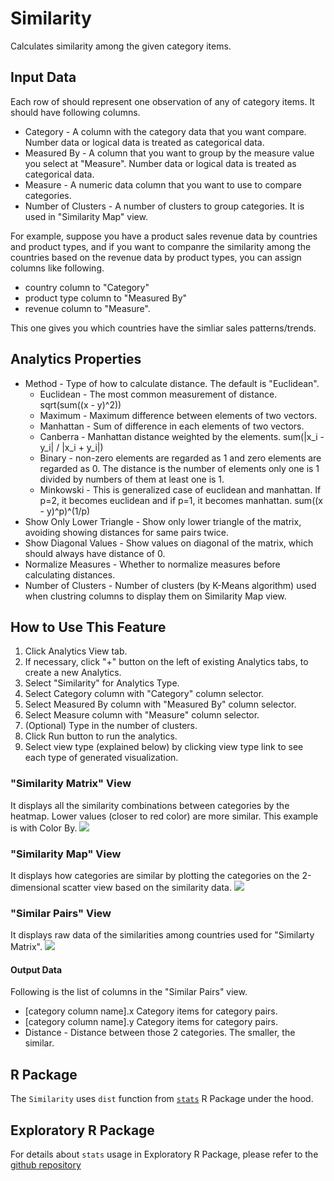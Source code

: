 # Similarity
Calculates similarity among the given category items.

## Input Data
Each row of should represent one observation of any of category items. It should have following columns.

* Category - A column with the category data that you want compare. Number data or logical data is treated as categorical data.
* Measured By - A column that you want to group by the measure value you select at "Measure". Number data or logical data is treated as categorical data.
* Measure - A numeric data column that you want to use to compare categories.  
* Number of Clusters - A number of clusters to group categories. It is used in "Similarity Map" view. 

For example, suppose you have a product sales revenue data by countries and product types, and if you want to companre the similarity among the countries based on the revenue data by product types, you can assign columns like following.

* country column to "Category"
* product type column to "Measured By" 
* revenue column to "Measure".  

This one gives you which countries have the simliar sales patterns/trends.

## Analytics Properties
  * Method - Type of how to calculate distance. The default is "Euclidean".
    * Euclidean - The most common measurement of distance. sqrt(sum((x - y)^2))
    * Maximum - Maximum difference between elements of two vectors.
    * Manhattan - Sum of difference in each elements of two vectors.
    * Canberra - Manhattan distance weighted by the elements. sum(|x_i - y_i| / |x_i + y_i|)
    * Binary - non-zero elements are regarded as 1 and zero elements are regarded as 0. The distance is the number of elements only one is 1 divided by numbers of them at least one is 1.
    * Minkowski - This is generalized case of euclidean and manhattan. If p=2, it becomes euclidean and if p=1, it becomes manhattan. sum((x - y)^p)^(1/p)
  * Show Only Lower Triangle - Show only lower triangle of the matrix, avoiding showing distances for same pairs twice.
  * Show Diagonal Values - Show values on diagonal of the matrix, which should always have distance of 0.
  * Normalize Measures - Whether to normalize measures before calculating distances.
  * Number of Clusters - Number of clusters (by K-Means algorithm) used when clustring columns to display them on Similarity Map view.

## How to Use This Feature
1. Click Analytics View tab.
2. If necessary, click "+" button on the left of existing Analytics tabs, to create a new Analytics.
3. Select "Similarity" for Analytics Type.
4. Select Category column with "Category" column selector.
5. Select Measured By column with "Measured By" column selector.
6. Select Measure column with "Measure" column selector.
7. (Optional) Type in the number of clusters. 
8. Click Run button to run the analytics.
9. Select view type (explained below) by clicking view type link to see each type of generated visualization.

### "Similarity Matrix" View
It displays all the similarity combinations between categories by the heatmap. Lower values (closer to red color) are more similar.
This example is with Color By.
![](images/similarity1.png)
  

### "Similarity Map" View
It displays how categories are similar by plotting the categories on the 2-dimensional scatter view based on the similarity data. 
![](images/similarity2.png)

### "Similar Pairs" View
It displays raw data of the similarities among countries used for "Similarty Matrix". 
![](images/similarity3.png)

#### Output Data
Following is the list of columns in the "Similar Pairs" view.
* [category column name].x Category items for category pairs.  
* [category column name].y Category items for category pairs.  
* Distance - Distance between those 2 categories. The smaller, the similar.

## R Package

The `Similarity` uses `dist` function from  [`stats`](https://cran.rstudio.com/web/packages/prophet/index.html) R Package under the hood.

## Exploratory R Package

For details about `stats` usage in Exploratory R Package, please refer to the [github repository](https://github.com/exploratory-io/exploratory_func/blob/master/R/pairwise.R)
